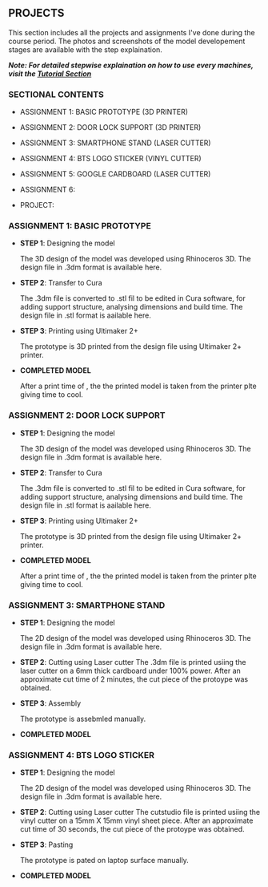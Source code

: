 ## PROJECTS

This section includes all the projects and assignments I've done during the course period. The photos and screenshots of the model developement stages are available with the step explaination.

***Note: For detailed stepwise explaination on how to use every machines, visit the [Tutorial Section](https://ameenkb.github.io/tutorial/)***

### SECTIONAL CONTENTS

- ASSIGNMENT 1: BASIC PROTOTYPE (3D PRINTER)

- ASSIGNMENT 2: DOOR LOCK SUPPORT (3D PRINTER)

- ASSIGNMENT 3: SMARTPHONE STAND (LASER CUTTER)

- ASSIGNMENT 4: BTS LOGO STICKER (VINYL CUTTER)

- ASSIGNMENT 5: GOOGLE CARDBOARD (LASER CUTTER)

- ASSIGNMENT 6: 

- PROJECT:

### ASSIGNMENT 1: BASIC PROTOTYPE

- **STEP 1**: Designing the model

  The 3D design of the model was developed using Rhinoceros 3D.
  The design file in .3dm format is available here.
  
- **STEP 2**: Transfer to Cura

  The .3dm file is converted to .stl fil to be edited in Cura software, for adding support structure, analysing dimensions and build time.
  The design file in .stl format is aailable here.
  
- **STEP 3**: Printing using Ultimaker 2+

  The prototype is 3D printed from the design file using Ultimaker 2+ printer.
  
- **COMPLETED MODEL**

  After a print time of , the the printed model is taken from the printer plte giving time to cool.
 
### ASSIGNMENT 2: DOOR LOCK SUPPORT

- **STEP 1**: Designing the model

  The 3D design of the model was developed using Rhinoceros 3D.
  The design file in .3dm format is available here.
  
- **STEP 2**: Transfer to Cura

  The .3dm file is converted to .stl fil to be edited in Cura software, for adding support structure, analysing dimensions and build time.
  The design file in .stl format is aailable here.
  
- **STEP 3**: Printing using Ultimaker 2+

  The prototype is 3D printed from the design file using Ultimaker 2+ printer.
  
- **COMPLETED MODEL**

  After a print time of , the the printed model is taken from the printer plte giving time to cool.
  
### ASSIGNMENT 3: SMARTPHONE STAND

- **STEP 1**: Designing the model

  The 2D design of the model was developed using Rhinoceros 3D.
  The design file in .3dm format is available here.
  
- **STEP 2**: Cutting using Laser cutter
  The .3dm file is printed usiing the laser cutter on a 6mm thick cardboard under 100% power. After an approximate cut time of 2 minutes, the cut piece of the protoype was obtained.
  
- **STEP 3**: Assembly

  The prototype is assebmled manually.
  
- **COMPLETED MODEL**

### ASSIGNMENT 4: BTS LOGO STICKER

- **STEP 1**: Designing the model

  The 2D design of the model was developed using Rhinoceros 3D.
  The design file in .3dm format is available here.
  
- **STEP 2**: Cutting using Laser cutter
  The cutstudio file is printed usiing the vinyl cutter on a 15mm X 15mm vinyl sheet piece. After an approximate cut time of 30 seconds, the cut piece of the protoype was obtained.
  
- **STEP 3**: Pasting

  The prototype is pated on laptop surface manually.
  
- **COMPLETED MODEL**
